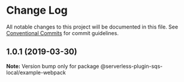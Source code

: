 # Change Log

All notable changes to this project will be documented in this file.
See [Conventional Commits](https://conventionalcommits.org) for commit guidelines.

## 1.0.1 (2019-03-30)

**Note:** Version bump only for package @serverless-plugin-sqs-local/example-webpack
